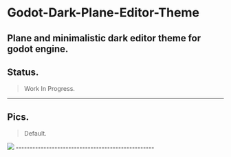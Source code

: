 # Godot-Dark-Plane-Editor-Theme
Plane and minimalistic dark editor theme for godot engine.
--------------------------------------------------

## Status.
> Work In Progress.
--------------------------------------------------

## Pics.

> Default.
<img src="https://raw.githubusercontent.com/7Cuellar/jc.img-repo/master/DarkPlaneEditorTheme.jpg">
--------------------------------------------------
